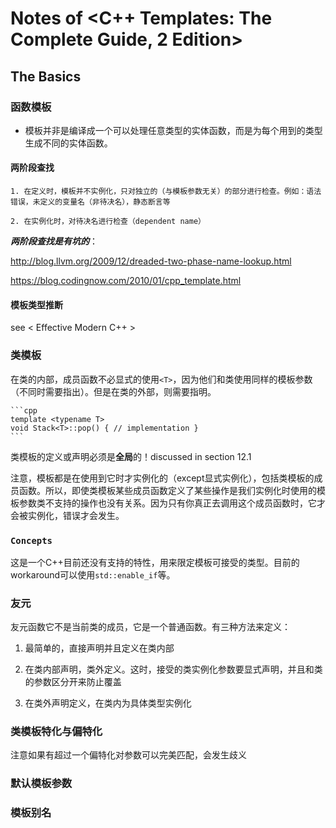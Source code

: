 # Notes of <C++ Templates: The Complete Guide, 2 Edition>

## The Basics

### 函数模板

- 模板并非是编译成一个可以处理任意类型的实体函数，而是为每个用到的类型生成不同的实体函数。

#### 两阶段查找

    1. 在定义时，模板并不实例化，只对独立的（与模板参数无关）的部分进行检查。例如：语法错误，未定义的变量名（非待决名），静态断言等

    2. 在实例化时，对待决名进行检查（dependent name）

***两阶段查找是有坑的***：

http://blog.llvm.org/2009/12/dreaded-two-phase-name-lookup.html

https://blog.codingnow.com/2010/01/cpp_template.html

#### 模板类型推断

see < Effective Modern C++ >

### 类模板

在类的内部，成员函数不必显式的使用`<T>`，因为他们和类使用同样的模板参数（不同时需要指出）。但是在类的外部，则需要指明。

    ```cpp
    template <typename T>
    void Stack<T>::pop() { // implementation }
    ```

类模板的定义或声明必须是**全局**的！discussed in section 12.1

注意，模板都是在使用到它时才实例化的（except显式实例化），包括类模板的成员函数。所以，即使类模板某些成员函数定义了某些操作是我们实例化时使用的模板参数类不支持的操作也没有关系。因为只有你真正去调用这个成员函数时，它才会被实例化，错误才会发生。

### `Concepts`

这是一个C++目前还没有支持的特性，用来限定模板可接受的类型。目前的workaround可以使用`std::enable_if`等。

### 友元

友元函数它不是当前类的成员，它是一个普通函数。有三种方法来定义：

1. 最简单的，直接声明并且定义在类内部

2. 在类内部声明，类外定义。这时，接受的类实例化参数要显式声明，并且和类的参数区分开来防止覆盖

3. 在类外声明定义，在类内为具体类型实例化

### 类模板特化与偏特化

注意如果有超过一个偏特化对参数可以完美匹配，会发生歧义

### 默认模板参数

### 模板别名

